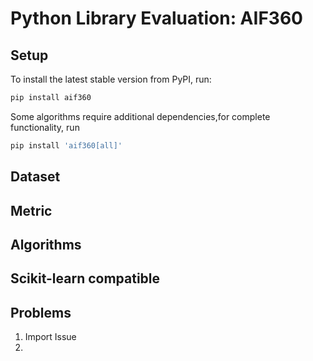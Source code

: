 # Python Library Evaluation: AIF360

## Setup

To install the latest stable version from PyPI, run:
```python
pip install aif360
```
Some algorithms require additional dependencies,for complete functionality, run
```python
pip install 'aif360[all]'
```
## Dataset

## Metric


## Algorithms


## Scikit-learn compatible


## Problems
1. Import Issue
2. 
